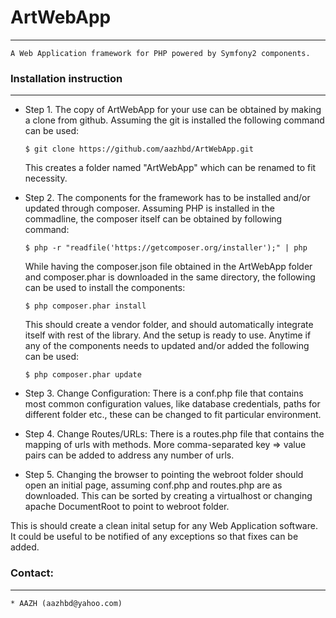 # ArtWebApp
------------

	A Web Application framework for PHP powered by Symfony2 components.


### Installation instruction
-----------------------------

* Step 1. The copy of ArtWebApp for your use can be obtained by making a clone from github. Assuming the git is installed the following command can be used:

	```$ git clone https://github.com/aazhbd/ArtWebApp.git```

	This creates a folder named "ArtWebApp" which can be renamed to fit necessity.

* Step 2. The components for the framework has to be installed and/or updated through composer. Assuming PHP is installed in the commadline, the composer itself can be obtained by following command:

	```$ php -r "readfile('https://getcomposer.org/installer');" | php```

	While having the composer.json file obtained in the ArtWebApp folder and composer.phar is downloaded in the same directory, the following can be used to install the components:

	```$ php composer.phar install```

	This should create a vendor folder, and should automatically integrate itself with rest of the library. And the setup is ready to use. Anytime if any of the components needs to updated and/or added the following can be used:

	```$ php composer.phar update```

* Step 3. Change Configuration: There is a conf.php file that contains most common configuration values, like database credentials, paths for different folder etc., these can be changed to fit particular environment.

* Step 4. Change Routes/URLs: There is a routes.php file that contains the mapping of urls with methods. More  comma-separated key => value pairs can be added to address any number of urls.

* Step 5. Changing the browser to pointing the webroot folder should open an initial page, assuming conf.php and routes.php are as downloaded. This can be sorted by creating a virtualhost or changing apache DocumentRoot to point to webroot folder.

This is should create a clean inital setup for any Web Application software. It could be useful to be notified of any exceptions so that fixes can be added.


### Contact:
------------
	* AAZH (aazhbd@yahoo.com)

